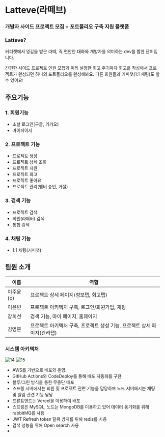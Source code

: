 # Latteve(라떼브)
### 개발자 사이드 프로젝트 모집 + 포트폴리오 구축 지원 플랫폼
### Latteve?
커피챗에서 영감을 받은 라떼, 즉 편안한 대화와 개발자를 의미하는 dev를 합한 단어입니다.


간편한 사이드 프로젝트 인원 모집과 미리 설정한 회고 주기마다 회고를 작성해서 프로젝트가 완성되면 하나의 포트폴리오를 완성해봐요. 다른 회원들과 커피챗(1:1 채팅)도 할 수 있어요!

## 주요기능
### 1. 회원기능
  - 소셜 로그인(구글, 카카오)
  - 마이페이지
### 2. 프로젝트 기능
  - 프로젝트 생성
  - 프로젝트 상세 조회
  - 프로젝트 지원
  - 프로젝트 회고
  - 프로젝트 좋아요
  - 프로젝트 관리(멤버 승인, 거절)
### 3. 검색 기능
  - 프로젝트 검색
  - 회원(라떼버) 검색
  - 통합 검색
### 4. 채팅 기능
  - 1:1 채팅(커피챗)

## 팀원 소개
|이름|역할|
|---|---|
|이주윤(c)|프로젝트 상세 페이지(정보탭, 회고탭)|
|이윤빈|프로젝트 아키텍처 구축, 로그인/회원가입, 채팅|
|장희선|검색 기능, 마이 페이지, 홈페이지|
|김영훈|프로젝트 아키텍처 구축, 프로젝트 생성 기능, 프로젝트 상세 페이지(관리탭)|

### 시스템 아키텍처
![14](https://github.com/user-attachments/assets/9ccbd8d6-f170-48d9-a4e0-444e40d403ab)
![15](https://github.com/user-attachments/assets/bfb73870-1324-468e-9789-f58796bee736)
- AWS를 기반으로 배포와 운영.
- GitHub Actions와 CodeDeploy를 통해 배포 자동화를 구현
- 블루/그린 방식을 통한 무중단 배포
- 스프링 서버에서는 회원 및 프로젝트 관련 기능을 담당하며 노드 서버에서는 채팅 및 알람 관련 기능 담당
- 프론트엔드는 Vercel을 이용하여 배포
- 스프링은 MySQL, 노드는 MongoDB를 이용하고 있어 데이터 동기화를 위해 rabbitMQ를 사용
- JWT Refresh token 탈취 방지를 위해 redis를 사용
- 검색 성능을 위해 Open search 사용
- 
